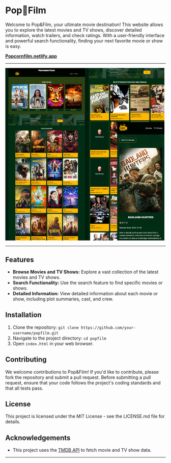 # Pop🍿Film

Welcome to Pop&Film, your ultimate movie destination! This website allows you to explore the latest movies and TV shows, discover detailed information, watch trailers, and check ratings. With a user-friendly interface and powerful search functionality, finding your next favorite movie or show is easy.

**[Popcornfilm.netlify.app](https://popcornfilm.netlify.app/)**

---

<img src="images/screen.jpg" width="500">

---

## Features

- **Browse Movies and TV Shows:** Explore a vast collection of the latest movies and TV shows.
- **Search Functionality:** Use the search feature to find specific movies or shows.
- **Detailed Information:** View detailed information about each movie or show, including plot summaries, cast, and crew.

## Installation

1. Clone the repository: `git clone https://github.com/your-username/popfilm.git`
2. Navigate to the project directory: `cd popfilm`
3. Open `index.html` in your web browser.

## Contributing

We welcome contributions to Pop&Film! If you'd like to contribute, please fork the repository and submit a pull request. Before submitting a pull request, ensure that your code follows the project's coding standards and that all tests pass.

## License

This project is licensed under the MIT License - see the LICENSE.md file for details.

## Acknowledgements

- This project uses the [TMDB API](https://www.themoviedb.org/documentation/api) to fetch movie and TV show data.

---
